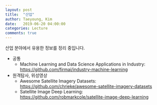 ```yaml
---
layout: post
title:  "산업"
author: Taeyoung, Kim
date:   2019-06-20 04:00:00
categories: Lecture
comments: true
---
```

산업 분야에서 유용한 정보를 정리 중입니다. 

* 공통
    * Machine Learning and Data Science Applications in Industry: https://github.com/firmai/industry-machine-learning
* 원격탐사, 위성영상
    * Awesome Satellite Imagery Datasets: https://github.com/chrieke/awesome-satellite-imagery-datasets
    * Satellite Image Deep Learning: https://github.com/robmarkcole/satellite-image-deep-learning